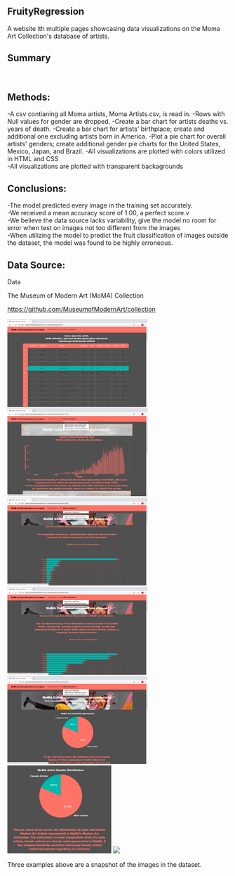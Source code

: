 ## FruityRegression ##

A website ith multiple pages showcasing data visualizations on the Moma Art Collection's database of artists. <br/>

## Summary ##

 <br/>

## Methods: ##
-A csv contianing all Moma artists, Moma Artists.csv, is read in. 
-Rows with Null values for gender are dropped. 
-Create a bar chart for artists deaths vs. years of death. 
-Create a bar chart for artists' birthplace; create and additional one excluding artists born in America. 
-Plot a pie chart for overall artists' genders; create additional gender pie charts for the United States, Mexico, Japan, and Brazil. 
-All visualizations are plotted with colors utilized in HTML and CSS<br/>
-All visualizations are plotted with transparent backagrounds<br/>

## Conclusions: ##

-The model predicted every image in the training set accurately. <br/>
-We received a mean accuracy score of 1.00, a perfect score.v<br/>
-We believe the data source lacks variability, give the model no room for error when test on images not too different from the images <br/>
-When utilizing the model to predict the fruit classification of images outside the dataset, the model was found to be highly erroneous.<br/>

## Data Source: ##

Data <br/>

The Museum of Modern Art (MoMA) Collection<br/>


https://github.com/MuseumofModernArt/collection <br/>

<img src="/Images/HTML_screenshots/HTML_data.png" height=200>
<img src="/Images/HTML_screenshots/HTML_deaths.png" height=200>
<img src="/Images/HTML_screenshots/HTML_birth.png" height=200>
<img src="/Images/HTML_screenshots/HTML_birth_abroad.png" height=200>
<img src="/Images/HTML_screenshots/HTML_gender.png" height=200>
<img src="/Images/HTML_screenshots/HTML_gender_overall.png" height=200>
<img src="/Images/HTML_screenshots/HTML_HTML_gender_USJAPBRAMEX.png" height=200>

Three examples above are a snapshot of the images in the dataset. <br/>

